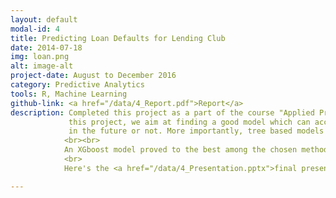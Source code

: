 ```yaml
---
layout: default
modal-id: 4
title: Predicting Loan Defaults for Lending Club
date: 2014-07-18
img: loan.png
alt: image-alt
project-date: August to December 2016
category: Predictive Analytics
tools: R, Machine Learning
github-link: <a href="/data/4_Report.pdf">Report</a>
description: Completed this project as a part of the course "Applied Predictive Analytics for Business" at Texas A&M. In
             this project, we aim at finding a good model which can accurately predict whether a loan applicant would default
             in the future or not. More importantly, tree based models were explored to supplement the work that has already been done in this area.
            <br><br>
            An XGboost model proved to the best among the chosen methods under the given assumptions.
            <br>
            Here's the <a href="/data/4_Presentation.pptx">final presentation.</a>

---
```

